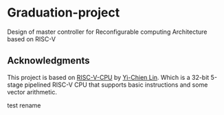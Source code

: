 # Graduation-project
Design of master controller for Reconfigurable computing Architecture based on RISC-V
## Acknowledgments

This project is based on [RISC-V-CPU](https://github.com/jasonlin316/RISC-V-CPU) by [Yi-Chien Lin](https://github.com/jasonlin316). Which is a 32-bit 5-stage pipelined RISC-V CPU that supports basic instructions and some vector arithmetic. 


test rename